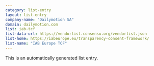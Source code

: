 ```yaml
---
category: list-entry
layout: list-entry
company-name: "Dailymotion SA"
domain: dailymotion.com
list: iab-tcf
list-data-url: https://vendorlist.consensu.org/vendorlist.json
list-home: https://iabeurope.eu/transparency-consent-framework/
list-name: "IAB Europe TCF"
---
```


This is an automatically generated list entry.
